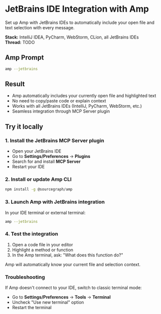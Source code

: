 # JetBrains IDE Integration with Amp

Set up Amp with JetBrains IDEs to automatically include your open file and text selection with every message.

**Stack:** IntelliJ IDEA, PyCharm, WebStorm, CLion, all JetBrains IDEs  
**Thread:** TODO

## Amp Prompt

```bash
amp --jetbrains
```

## Result

- Amp automatically includes your currently open file and highlighted text
- No need to copy/paste code or explain context
- Works with all JetBrains IDEs (IntelliJ, PyCharm, WebStorm, etc.)
- Seamless integration through MCP Server plugin

## Try it locally

### 1. Install the JetBrains MCP Server plugin

- Open your JetBrains IDE
- Go to **Settings/Preferences** → **Plugins**
- Search for and install **MCP Server**
- Restart your IDE

### 2. Install or update Amp CLI

```bash
npm install -g @sourcegraph/amp
```

### 3. Launch Amp with JetBrains integration

In your IDE terminal or external terminal:

```bash
amp --jetbrains
```

### 4. Test the integration

1. Open a code file in your editor
2. Highlight a method or function
3. In the Amp terminal, ask: "What does this function do?"

Amp will automatically know your current file and selection context.

### Troubleshooting

If Amp doesn't connect to your IDE, switch to classic terminal mode:
- Go to **Settings/Preferences** → **Tools** → **Terminal**
- Uncheck "Use new terminal" option
- Restart the terminal
